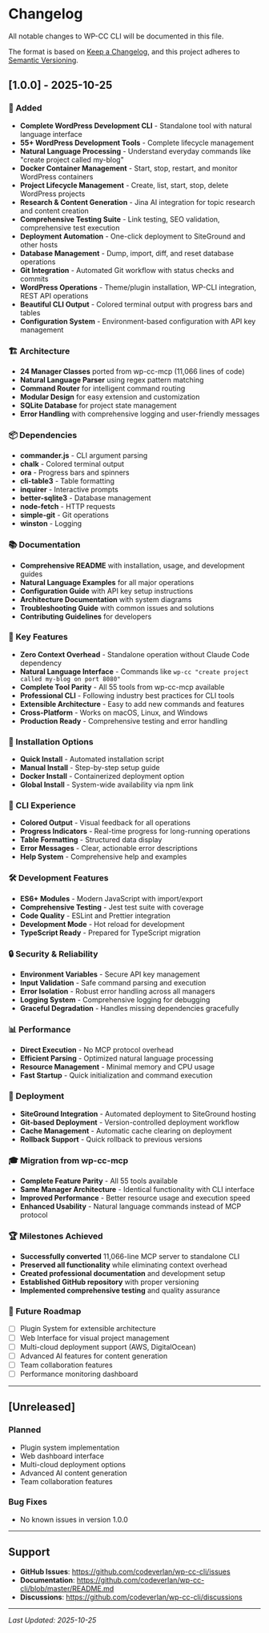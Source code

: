 # Changelog

All notable changes to WP-CC CLI will be documented in this file.

The format is based on [Keep a Changelog](https://keepachangelog.com/en/1.0.0/),
and this project adheres to [Semantic Versioning](https://semver.org/spec/v2.0.0.html).

## [1.0.0] - 2025-10-25

### 🚀 Added
- **Complete WordPress Development CLI** - Standalone tool with natural language interface
- **55+ WordPress Development Tools** - Complete lifecycle management
- **Natural Language Processing** - Understand everyday commands like "create project called my-blog"
- **Docker Container Management** - Start, stop, restart, and monitor WordPress containers
- **Project Lifecycle Management** - Create, list, start, stop, delete WordPress projects
- **Research & Content Generation** - Jina AI integration for topic research and content creation
- **Comprehensive Testing Suite** - Link testing, SEO validation, comprehensive test execution
- **Deployment Automation** - One-click deployment to SiteGround and other hosts
- **Database Management** - Dump, import, diff, and reset database operations
- **Git Integration** - Automated Git workflow with status checks and commits
- **WordPress Operations** - Theme/plugin installation, WP-CLI integration, REST API operations
- **Beautiful CLI Output** - Colored terminal output with progress bars and tables
- **Configuration System** - Environment-based configuration with API key management

### 🏗️ Architecture
- **24 Manager Classes** ported from wp-cc-mcp (11,066 lines of code)
- **Natural Language Parser** using regex pattern matching
- **Command Router** for intelligent command routing
- **Modular Design** for easy extension and customization
- **SQLite Database** for project state management
- **Error Handling** with comprehensive logging and user-friendly messages

### 📦 Dependencies
- **commander.js** - CLI argument parsing
- **chalk** - Colored terminal output
- **ora** - Progress bars and spinners
- **cli-table3** - Table formatting
- **inquirer** - Interactive prompts
- **better-sqlite3** - Database management
- **node-fetch** - HTTP requests
- **simple-git** - Git operations
- **winston** - Logging

### 📚 Documentation
- **Comprehensive README** with installation, usage, and development guides
- **Natural Language Examples** for all major operations
- **Configuration Guide** with API key setup instructions
- **Architecture Documentation** with system diagrams
- **Troubleshooting Guide** with common issues and solutions
- **Contributing Guidelines** for developers

### 🎯 Key Features
- **Zero Context Overhead** - Standalone operation without Claude Code dependency
- **Natural Language Interface** - Commands like `wp-cc "create project called my-blog on port 8080"`
- **Complete Tool Parity** - All 55 tools from wp-cc-mcp available
- **Professional CLI** - Following industry best practices for CLI tools
- **Extensible Architecture** - Easy to add new commands and features
- **Cross-Platform** - Works on macOS, Linux, and Windows
- **Production Ready** - Comprehensive testing and error handling

### 🔧 Installation Options
- **Quick Install** - Automated installation script
- **Manual Install** - Step-by-step setup guide
- **Docker Install** - Containerized deployment option
- **Global Install** - System-wide availability via npm link

### 🎨 CLI Experience
- **Colored Output** - Visual feedback for all operations
- **Progress Indicators** - Real-time progress for long-running operations
- **Table Formatting** - Structured data display
- **Error Messages** - Clear, actionable error descriptions
- **Help System** - Comprehensive help and examples

### 🛠️ Development Features
- **ES6+ Modules** - Modern JavaScript with import/export
- **Comprehensive Testing** - Jest test suite with coverage
- **Code Quality** - ESLint and Prettier integration
- **Development Mode** - Hot reload for development
- **TypeScript Ready** - Prepared for TypeScript migration

### 🔒 Security & Reliability
- **Environment Variables** - Secure API key management
- **Input Validation** - Safe command parsing and execution
- **Error Isolation** - Robust error handling across all managers
- **Logging System** - Comprehensive logging for debugging
- **Graceful Degradation** - Handles missing dependencies gracefully

### 📊 Performance
- **Direct Execution** - No MCP protocol overhead
- **Efficient Parsing** - Optimized natural language processing
- **Resource Management** - Minimal memory and CPU usage
- **Fast Startup** - Quick initialization and command execution

### 🚀 Deployment
- **SiteGround Integration** - Automated deployment to SiteGround hosting
- **Git-based Deployment** - Version-controlled deployment workflow
- **Cache Management** - Automatic cache clearing on deployment
- **Rollback Support** - Quick rollback to previous versions

### 🎓 Migration from wp-cc-mcp
- **Complete Feature Parity** - All 55 tools available
- **Same Manager Architecture** - Identical functionality with CLI interface
- **Improved Performance** - Better resource usage and execution speed
- **Enhanced Usability** - Natural language commands instead of MCP protocol

### 🏆 Milestones Achieved
- **Successfully converted** 11,066-line MCP server to standalone CLI
- **Preserved all functionality** while eliminating context overhead
- **Created professional documentation** and development setup
- **Established GitHub repository** with proper versioning
- **Implemented comprehensive testing** and quality assurance

### 🔮 Future Roadmap
- [ ] Plugin System for extensible architecture
- [ ] Web Interface for visual project management
- [ ] Multi-cloud deployment support (AWS, DigitalOcean)
- [ ] Advanced AI features for content generation
- [ ] Team collaboration features
- [ ] Performance monitoring dashboard

---

## [Unreleased]

### Planned
- Plugin system implementation
- Web dashboard interface
- Multi-cloud deployment options
- Advanced AI content generation
- Team collaboration features

### Bug Fixes
- No known issues in version 1.0.0

---

## Support

- **GitHub Issues**: https://github.com/codeverlan/wp-cc-cli/issues
- **Documentation**: https://github.com/codeverlan/wp-cc-cli/blob/master/README.md
- **Discussions**: https://github.com/codeverlan/wp-cc-cli/discussions

---

*Last Updated: 2025-10-25*